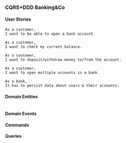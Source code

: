### CQRS+DDD Banking&Co

#### User Stories

```
As a customer,
I want to be able to open a bank account.

As a customer,
I want to check my current balance.

As a customer,
I want to deposit/withdraw money to/from the account.

As a customer,
I want to open multiple accounts in a bank.

As a bank,
It has to persist data about users & their accounts.
```

#### Domain Entities

```

```

#### Domain Events

#### Commands

#### Queries
